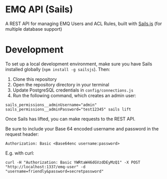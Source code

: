 # EMQ API (Sails)

A REST API for managing EMQ Users and ACL Rules, built with [Sails.js](http://sailsjs.org) (for multiple database support)

# Development
To set up a local development environment, make sure you have Sails installed globally (`npm install -g sailsjs`). Then:

1. Clone this repository
2. Open the repository directory in your terminal
3. Update PostgreSQL credentials in `config/connections.js`
4. Run the following command, which creates an admin user:

```
sails_permissions__adminUsername="admin" sails_permissions__adminPassword="test12345" sails lift
```

Once Sails has lifted, you can make requests to the REST API.

Be sure to include your Base 64 encoded username and password in the request header:

```
Authorization: Basic <Base64enc username:password>
```

E.g. with curl:

```
curl -H "Authorization: Basic YWRtaW46dGVzdDEyMzQ1" -X POST "http://localhost:1337/emq-user" -d "username=friendly&password=secretpassword"
```
